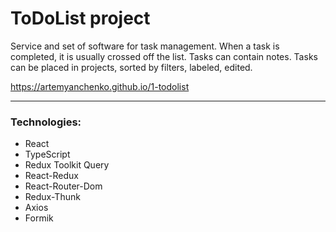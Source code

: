 # ToDoList project

Service and set of software for task management. When a task is completed, it is usually crossed off the list. Tasks can contain notes. Tasks can be placed in projects, sorted by filters, labeled, edited.

https://artemyanchenko.github.io/1-todolist

---

### Technologies:
- React
- TypeScript
- Redux Toolkit Query
- React-Redux
- React-Router-Dom
- Redux-Thunk
- Axios
- Formik
